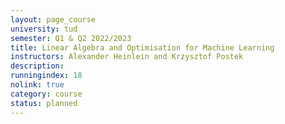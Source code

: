 ```yaml
---
layout: page_course
university: tud
semester: Q1 & Q2 2022/2023
title: Linear Algebra and Optimisation for Machine Learning
instructors: Alexander Heinlein and Krzysztof Postek
description:
runningindex: 18
nolink: true
category: course
status: planned
---
```

